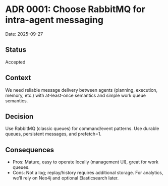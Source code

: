 # ADR 0001: Choose RabbitMQ for intra-agent messaging

Date: 2025-09-27

## Status
Accepted

## Context
We need reliable message delivery between agents (planning, execution, memory, etc.) with at-least-once semantics and simple work queue semantics.

## Decision
Use RabbitMQ (classic queues) for command/event patterns. Use durable queues, persistent messages, and prefetch=1.

## Consequences
- Pros: Mature, easy to operate locally (management UI), great for work queues.
- Cons: Not a log; replay/history requires additional storage. For analytics, we’ll rely on Neo4j and optional Elasticsearch later.
